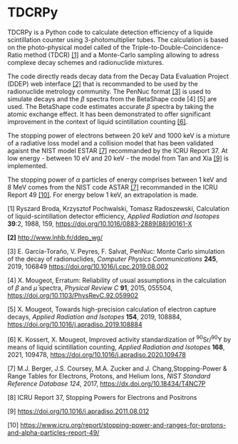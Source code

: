 # TDCRPy

TDCRPy is a Python code to calculate detection efficiency of a liquide scintillation counter using 3-photomultiplier tubes.
The calculation is based on the photo-physical model called of the Triple-to-Double-Coincidence-Ratio method (TDCR) [[1]](#1) and a Monte-Carlo sampling allowing to adress complexe decay schemes and radionuclide mixtures.

The code directly reads decay data from the Decay Data Evaluation Project (DDEP) web interface [[2]](#2) that is recommanded to be used by the radionuclide metrology community. The PenNuc format [[3]](#3) is used to simulate decays and the $\beta$ spectra from the BetaShape code <c id="4">[4]</c> <c id="5">[5]</c> are used. The BetaShape code estimates accurate $\beta$ spectra by taking the atomic exchange effect. It has been demonstrated to offer significant improvement in the context of liquid scintillation counting [[6]](#6).

The stopping power of electrons between 20 keV and 1000 keV is a mixture of a radiative loss model and a collision model that has been validated agaisnt the NIST model ESTAR [[7]](#7) recommanded by the ICRU Report 37. At low energy - between 10 eV and 20 keV - the model from Tan and Xia [[9]](#9) is implemented.

The stopping power of $\alpha$ particles of energy comprises between 1 keV and 8 MeV comes from the NIST code ASTAR [[7]](#7) recommanded in the ICRU Report 49 [[10]](#10). For energy below 1 keV, an extrapolation is made.


<a id="1">[1]</a> Ryszard Broda, Krzysztof Pochwalski, Tomasz Radoszewski, Calculation of liquid-scintillation detector efficiency, *Applied Radiation and Isotopes* **39**:2, 1988, 159, https://doi.org/10.1016/0883-2889(88)90161-X

<b id="2">[2]</b> http://www.lnhb.fr/ddep_wg/

<c id="3">[3]</c> E. García-Toraño, V. Peyres, F. Salvat, PenNuc: Monte Carlo simulation of the decay of radionuclides, *Computer Physics Communications* **245**, 2019, 106849 https://doi.org/10.1016/j.cpc.2019.08.002

<c id="4">[4]</c> X. Mougeot, Erratum: Reliability of usual assumptions in the calculation of $\beta$ and $\bar{\mu}$ spectra, *Physical Review C* **91**, 2015, 055504, https://doi.org/10.1103/PhysRevC.92.059902

<c id="5">[5]</c> X. Mougeot, Towards high-precision calculation of electron capture decays, *Applied Radiation and Isotopes* **154**, 2019, 108884,  https://doi.org/10.1016/j.apradiso.2019.108884

<c id="6">[6]</c> K. Kossert, X. Mougeot, Improved activity standardization of <sup>90</sup>Sr/<sup>90</sup>Y by means of liquid scintillation counting, *Applied Radiation and Isotopes* **168**, 2021, 109478, https://doi.org/10.1016/j.apradiso.2020.109478

<c id="7">[7]</c> M.J. Berger, J.S. Coursey, M.A. Zucker and J. Chang,Stopping-Power & Range Tables for Electrons, Protons, and Helium Ions, *NIST Standard Reference Database 124*, 2017, https://dx.doi.org/10.18434/T4NC7P

<c id="8">[8]</c> ICRU Report 37, Stopping Powers for Electrons and Positrons

<c id="9">[9]</c> https://doi.org/10.1016/j.apradiso.2011.08.012

<c id="10">[10]</c> https://www.icru.org/report/stopping-power-and-ranges-for-protons-and-alpha-particles-report-49/
